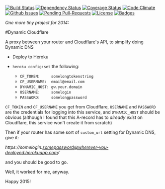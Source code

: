 [![Build Status](http://img.shields.io/travis/pikesley/dynamic_cloudflare.svg)](https://travis-ci.org/pikesley/dynamic_cloudflare)
[![Dependency Status](http://img.shields.io/gemnasium/pikesley/dynamic_cloudflare.svg)](https://gemnasium.com/pikesley/dynamic_cloudflare)
[![Coverage Status](http://img.shields.io/coveralls/pikesley/dynamic_cloudflare.svg)](https://coveralls.io/r/pikesley/dynamic_cloudflare)
[![Code Climate](http://img.shields.io/codeclimate/github/pikesley/dynamic_cloudflare.svg)](https://codeclimate.com/github/pikesley/dynamic_cloudflare)
[![Github Issues](http://githubbadges.herokuapp.com/pikesley/dynamic_cloudflare/issues.svg)](https://github.com/pikesley/dynamic_cloudflare/issues)
[![Pending Pull-Requests](http://githubbadges.herokuapp.com/pikesley/dynamic_cloudflare/pulls.svg)](https://github.com/pikesley/dynamic_cloudflare/pulls)
[![License](http://img.shields.io/:license-mit-blue.svg)](http://pikesley.mit-license.org)
[![Badges](http://img.shields.io/:badges-8/8-ff6799.svg)](https://github.com/badges/badgerbadgerbadger)

_One more tiny project for 2014:_

#Dynamic Cloudflare

A proxy between your router and [Cloudflare](https://www.cloudflare.com)'s API, to simplify doing Dynamic DNS

* Deploy to Heroku
* `heroku config:set` the following:

  * `CF_TOKEN:     somelongtokenstring`
  * `CF_USERNAME:  email@email.com`
  * `DYNAMIC_HOST: gw.your.domain`
  * `USERNAME:     somelogin`
  * `PASSWORD:     somelongpassword`

`CF_TOKEN` and `CF_USERNAME` you get from Cloudflare, `USERNAME` and `PASSWORD` are the credentials for logging into this service, and `DYNAMIC_HOST` should be obvious (although I found that this A-record has to _already exist_ on Cloudflare, this service won't create it from scratch)

Then if your router has some sort of `custom_url` setting for Dynamic DNS, give it:

  _https://somelogin:somepassword@wherever-you-deployed.herokuapp.com/_

and you should be good to go.

Well, it worked for me, anyway.

Happy 2015!
